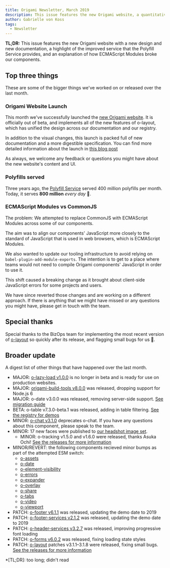 ```yaml
---
title: Origami Newsletter, March 2019
description: This issue features the new Origami website, a quantitative change in the Polyfill Service's capacity and a clarification on a problem we introduced—and promptly recitified—regarding our components
author: Gabrielle von Koss
tags:
  - Newsletter
---
```


**TL;DR:** This issue features the new Origami website with a new design and new documentation, a highlight of the improved service that the Polyfill Service provides, and an explanation of how ECMAScript Modules broke our components.

## Top three things

These are some of the bigger things we've worked on or released over the last month.

### Origami Website Launch

This month we've successfully launched the [new Origami website](https://origamit.ft.com). It is officially out of beta, and implements all of the new features of o-layout, which has unified the design across our documentation and our registry. 

In addition to the visual changes, this launch is packed full of new documentation and a more digestible specification. You can find more detailed information about the launch in [this blog post](https://origami.ft.com/blog/2019/03/11/site-update)

As always, we welcome any feedback or questions you might have about the new website's content and UI.

### Polyfills served

Three years ago, the [Polyfill Service](https://polyfill.io) served 400 million polyfills per month. Today, it serves **800 million** _every day_ 💪.

### ECMAScript Modules vs CommonJS

The problem: We attempted to replace CommonJS with ECMAScript Modules across some of our components.

The aim was to align our components' JavaScript more closely to the standard of JavaScript that is used in web browsers, which is ECMAScript Modules. 

We also wanted to update our tooling infrastructure to avoid relying on `babel-plugin-add-module-exports`. The intention is to get to a place where teams would not need to compile Origami components' JavaScript in order to use it.

This shift caused a breaking change as it brought about client-side JavaScript errors for some projects and users. 

We have since reverted those changes and are working on a different approach. If there is anything that we might have missed or any questions you might have, please get in touch with the team.

## Special thanks

Special thanks to the BizOps team for implementing the most recent version of <a href="https://registry.origami.ft.com/components/o-layout?brand=internal" target="_blank">o-layout</a> so quickly after its release, and flagging small bugs for us 🙌.

## Broader update

A digest list of other things that have happened over the last month.

  - MAJOR: [o-lazy-load v1.0.0](https://registry.origami.ft.com/components/o-lazy-load@1.0.0) is no longer in beta and is ready for use on production websites.
  - MAJOR: [origami-build-tools v8.0.0](https://github.com/Financial-Times/origami-build-tools#migrating-from-7xx-to-8xx) was released, dropping support for Node.js 6
  - MAJOR: o-date v3.0.0 was released, removing server-side support. [See migration guide](https://github.com/Financial-Times/o-date#migrating-from-v2-to-v3)
  - BETA: o-table v7.3.0-beta.1 was released, adding in table filtering. [See the registry for demos](https://registry.origami.ft.com/components/o-table@7.3.0-beta.1)
  - MINOR: [o-chat v3.1.0](https://registry.origami.ft.com/components/o-chat@3.1.0) deprecates o-chat. If you have any questions about this component, please speak to the team.
  - MINOR: 17 new faces were published to [our headshot image set](https://registry.origami.ft.com/components/headshot-images).
    - MINOR: o-tracking v1.5.0 and v1.6.0 were released, thanks Asuka Ochi! [See the releases for more information](https://github.com/Financial-Times/o-tracking/releases)
  - MINOR/REVERT: the following components recieved minor bumps as part of the attempted ESM switch:
    - [o-assets](https://registry.origami.ft.com/components/o-assets)
    - [o-date](https://registry.origami.ft.com/components/o-date)
    - [o-element-visibility](https://registry.origami.ft.com/components/o-element-visibility)
    - [o-errors](https://registry.origami.ft.com/components/o-errors)
    - [o-expander](https://registry.origami.ft.com/components/o-expander)
    - [o-overlay](https://registry.origami.ft.com/components/o-overlay)
    - [o-share](https://registry.origami.ft.com/components/o-share)
    - [o-tabs](https://registry.origami.ft.com/components/o-tabs)
    - [o-video](https://registry.origami.ft.com/components/o-video)
    - [o-viewport](https://registry.origami.ft.com/components/o-viewport)
  - PATCH: [o-footer v6.1.1](https://registry.origami.ft.com/components/o-footer@6.1.1) was released, updating the demo date to 2019
  - PATCH: [o-footer-services v2.1.2](https://registry.origami.ft.com/components/o-footer-services@2.1.2) was released, updating the demo date to 2019
  - PATCH: [o-header-services v3.2.7](https://registry.origami.ft.com/components/o-header-services@3.2.7) was released, improving progressive font loading
  - PATCH: [o-forms v6.0.2](https://registry.origami.ft.com/components/o-forms@6.0.2) was released, fixing loading state styles
  - PATCH: [o-layout](https://registry.origami.ft.com/components/o-layout) patches v3.1.1–3.1.8 were released, fixing small bugs. [See the releases for more information](https://github.com/Financial-Times/o-layout/releases)

*[TL;DR]: too long; didn't read

